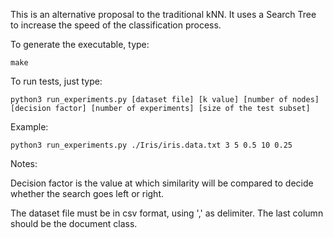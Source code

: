 This is an alternative proposal to the traditional kNN. It uses a Search Tree to increase the speed of the classification process.

To generate the executable, type:

    make

To run tests, just type:
    
    python3 run_experiments.py [dataset file] [k value] [number of nodes] [decision factor] [number of experiments] [size of the test subset]
    
Example:

    python3 run_experiments.py ./Iris/iris.data.txt 3 5 0.5 10 0.25
  
Notes:

  Decision factor is the value at which similarity will be compared to decide whether the search goes left or right.
  
  The dataset file must be in csv format, using ',' as delimiter. The last column should be the document class.
